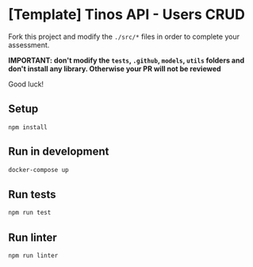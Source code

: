 # [Template] Tinos API - Users CRUD

Fork this project and modify the `./src/*` files in order to complete your assessment.

**IMPORTANT: don't modify the `tests`, `.github`, `models`, `utils` folders and don't install any library. Otherwise your PR will not be reviewed**

Good luck!

## Setup
```
npm install
```

## Run in development
```bash
docker-compose up
```

## Run tests
```bash
npm run test
```

## Run linter
```bash
npm run linter
```